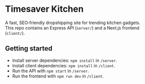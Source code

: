# Timesaver Kitchen

A fast, SEO‑friendly dropshipping site for trending kitchen gadgets.  
This repo contains an Express API (`server/`) and a Next.js frontend (`client/`).

## Getting started

- Install server dependencies: `npm install` in `/server`.
- Install client dependencies: `npm install` in `/client`.
- Run the API with `npm start` in `/server`.
- Run the frontend with `npm run dev` in `/client`.
